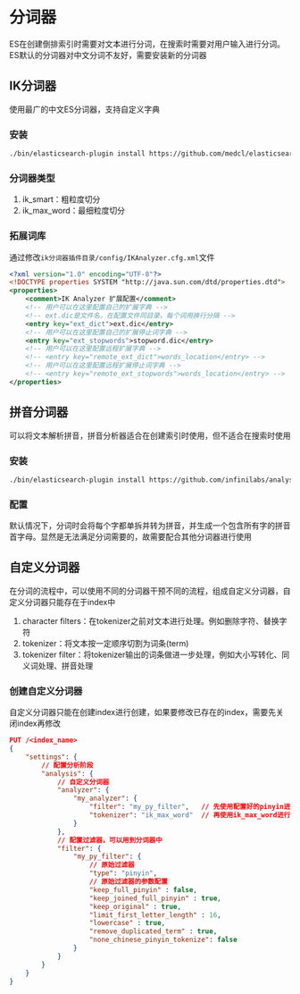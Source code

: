 # 分词器
ES在创建倒排索引时需要对文本进行分词，在搜索时需要对用户输入进行分词。ES默认的分词器对中文分词不友好，需要安装新的分词器

## IK分词器
使用最广的中文ES分词器，支持自定义字典

### 安装
```sh
./bin/elasticsearch-plugin install https://github.com/medcl/elasticsearch-analysis-ik/releases/download/v7.10.1/elasticsearch-analysis-ik-7.10.1.zip
```

### 分词器类型
1. ik_smart：粗粒度切分
2. ik_max_word：最细粒度切分

### 拓展词库
通过修改`ik分词器插件目录/config/IKAnalyzer.cfg.xml`文件
```xml
<?xml version="1.0" encoding="UTF-8"?>
<!DOCTYPE properties SYSTEM "http://java.sun.com/dtd/properties.dtd">
<properties>
    <comment>IK Analyzer 扩展配置</comment>
    <!-- 用户可以在这里配置自己的扩展字典 -->
    <!-- ext.dic是文件名，在配置文件同目录，每个词用换行分隔 -->
    <entry key="ext_dict">ext.dic</entry>
    <!-- 用户可以在这里配置自己的扩展停止词字典 -->
    <entry key="ext_stopwords">stopword.dic</entry>
    <!-- 用户可以在这里配置远程扩展字典 -->
    <!-- <entry key="remote_ext_dict">words_location</entry> -->
    <!-- 用户可以在这里配置远程扩展停止词字典 -->
    <!-- <entry key="remote_ext_stopwords">words_location</entry> -->
</properties>
```

## 拼音分词器
可以将文本解析拼音，拼音分析器适合在创建索引时使用，但不适合在搜索时使用

### 安装
```sh
./bin/elasticsearch-plugin install https://github.com/infinilabs/analysis-pinyin/releases/download/v7.17.16/elasticsearch-analysis-pinyin-7.17.16.zip
```

### 配置
默认情况下，分词时会将每个字都单拆并转为拼音，并生成一个包含所有字的拼音首字母。显然是无法满足分词需要的，故需要配合其他分词器进行使用

## 自定义分词器
在分词的流程中，可以使用不同的分词器干预不同的流程，组成自定义分词器，自定义分词器只能存在于index中
1. character filters：在tokenizer之前对文本进行处理。例如删除字符、替换字符
2. tokenizer：将文本按一定顺序切割为词条(term)
3. tokenizer filter：将tokenizer输出的词条做进一步处理，例如大小写转化、同义词处理、拼音处理

### 创建自定义分词器
自定义分词器只能在创建index进行创建，如果要修改已存在的index，需要先关闭index再修改
```json
PUT /<index_name>
{
    "settings": {
        // 配置分析阶段
        "analysis": {
            // 自定义分词器
            "analyzer": {
                "my_analyzer": {
                    "filter": "my_py_filter",   // 先使用配置好的pinyin进行字符过滤/替换
                    "tokenizer": "ik_max_word"  // 再使用ik_max_word进行分词
                }
            },
            // 配置过滤器，可以用到分词器中
            "filter": {
                "my_py_filter": {
                    // 原始过滤器
                    "type": "pinyin",
                    // 原始过滤器的参数配置
                    "keep_full_pinyin" : false,
                    "keep_joined_full_pinyin" : true,
                    "keep_original" : true,
                    "limit_first_letter_length" : 16,
                    "lowercase" : true,
                    "remove_duplicated_term" : true,
                    "none_chinese_pinyin_tokenize": false
                }
            }
        }
    }
}
```